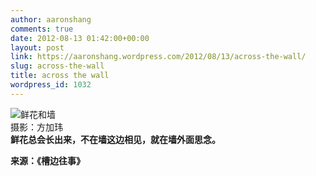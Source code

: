 ```yaml
---
author: aaronshang
comments: true
date: 2012-08-13 01:42:00+00:00
layout: post
link: https://aaronshang.wordpress.com/2012/08/13/across-the-wall/
slug: across-the-wall
title: across the wall
wordpress_id: 1032
---
```


  


  


![ 鲜花和墙](http://pic.yupoo.com/hecaitou/579338b57579/medium.jpg)  
 摄影：方加玮  
 **鲜花总会长出来，不在墙这边相见，就在墙外面思念。**

**来源：《槽边往事》** 
